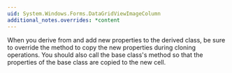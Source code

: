 ```yaml
---
uid: System.Windows.Forms.DataGridViewImageColumn
additional_notes.overrides: *content
---
```


<p>When you derive from <xref href="System.Windows.Forms.DataGridViewImageColumn"></xref> and add new properties to the derived class, be sure to override the <xref href="System.Windows.Forms.DataGridViewImageColumn.Clone"></xref> method to copy the new properties during cloning operations. You should also call the base class's <xref href="System.Windows.Forms.DataGridViewImageColumn.Clone"></xref> method so that the properties of the base class are copied to the new cell.</p>


